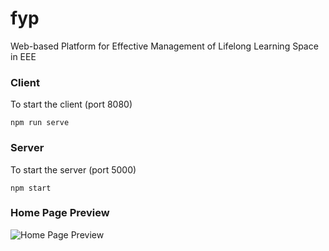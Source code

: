 # fyp
Web-based Platform for Effective Management of Lifelong Learning Space in EEE

### Client
To start the client (port 8080)
```
npm run serve
```

### Server
To start the server (port 5000)
```
npm start
```

### Home Page Preview
![Home Page Preview](/preview.png)